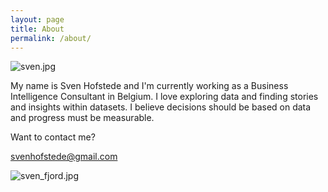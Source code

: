 ```yaml
---
layout: page
title: About
permalink: /about/
---
```


![sven.jpg]({{site.baseurl}}/images/sven.jpg)

My name is Sven Hofstede and I'm currently working as a Business Intelligence Consultant in Belgium. I love exploring data and finding stories and insights within datasets. I believe decisions should be based on data and progress must be measurable. 

Want to contact me?

<a href="mailto:svenhofstede@gmail.com">svenhofstede@gmail.com</a>

![sven_fjord.jpg]({{site.baseurl}}/images/sven_fjord.jpg)

